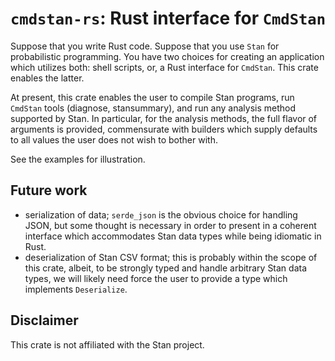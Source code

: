 # `cmdstan-rs`: Rust interface for `CmdStan`

Suppose that you write Rust code. Suppose that you use `Stan` for
probabilistic programming. You have two choices for creating an
application which utilizes both: shell scripts, or, a Rust interface
for `CmdStan`. This crate enables the latter.

At present, this crate enables the user to compile Stan programs, run
`CmdStan` tools (diagnose, stansummary), and run any analysis method
supported by Stan. In particular, for the analysis methods, the full
flavor of arguments is provided, commensurate with builders which
supply defaults to all values the user does not wish to bother with.

See the examples for illustration.

## Future work
- serialization of data; `serde_json` is the obvious choice for
  handling JSON, but some thought is necessary in order to present in
  a coherent interface which accommodates Stan data types while being
  idiomatic in Rust.
- deserialization of Stan CSV format; this is probably within the
  scope of this crate, albeit, to be strongly typed and handle
  arbitrary Stan data types, we will likely need force the user to
  provide a type which implements `Deserialize`.

## Disclaimer
This crate is not affiliated with the Stan project.
